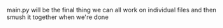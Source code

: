 main.py will be the final thing
we can all work on individual files and then smush it together when we're done
